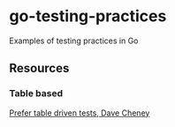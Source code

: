 # go-testing-practices
Examples of testing practices in Go

## Resources

### Table based

[Prefer table driven tests, Dave Cheney](https://dave.cheney.net/2019/05/07/prefer-table-driven-tests)
